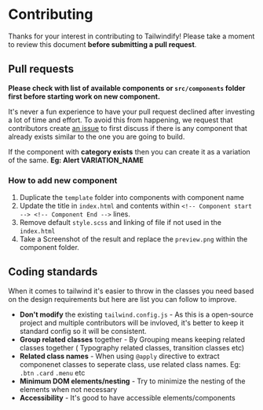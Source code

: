 # Contributing

Thanks for your interest in contributing to Tailwindify! Please take a moment to review this document **before submitting a pull request**.

## Pull requests

**Please check with list of available components or `src/components` folder first before starting work on new component.**

It's never a fun experience to have your pull request declined after investing a lot of time and effort. To avoid this from happening, we request that contributors create [an issue](https://github.com/manjumjn/tailwindify/issues) to first discuss if there is any component that already exists similar to the one you are going to build.

If the component with **category exists** then you can create it as a variation of the same. **Eg: Alert VARIATION_NAME**

### How to add new component

1. Duplicate the `template` folder into components with component name
2. Update the title in `index.html` and contents within `<!-- Component start --> <!-- Component End -->` lines.
3. Remove default `style.scss` and linking of file if not used in the `index.html`
4. Take a Screenshot of the result and replace the `preview.png` within the component folder.

## Coding standards

When it comes to tailwind it's easier to throw in the classes you need based on the design requirements but here are list you can follow to improve.

 - **Don't modify** the existing `tailwind.config.js` - As this is a open-source project and multiple contributors will be invloved, it's better to keep it standard config so it will be consistent. 
 - **Group related classes** together - By Grouping means keeping related classes together ( Typography related classes, transition classes etc)
 - **Related class names** - When using `@apply` directive to extract componenet classes to seperate class, use related class names. Eg: `.btn` `.card` `.menu` etc
 - **Minimum DOM elements/nesting** - Try to minimize the nesting of the elements when not necessary 
 - **Accessibility** - It's good to have accessible elements/components
 
